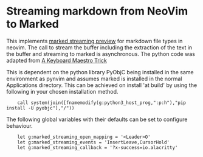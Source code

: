 # Streaming markdown from NeoVim to Marked

This implements [marked streaming preview](https://marked2app.com/help/Streaming_Preview.html) for markdown file types in neovim.
The call to stream the buffer including the extraction of the text in the buffer and streaming to marked is asynchronous.
The python code was adapted from [A Keyboard Maestro Trick](https://marked2app.com/sendy/w/i6GdkJnJmiQbVUQe4S763i7g)


This is dependent on the python library PyObjC being installed in the same environment as pynvim and assumes marked is installed in the normal Applications directory.
This can be achieved on install 'at build' by using the following in your chosen installation method.

``` viml
    call system(join([fnamemodify(g:python3_host_prog,":p:h"),"pip install -U pyobjc"],"/"))
```

The following global variables with their defaults can be set to configure behaviour.

``` vim
    let g:marked_streaming_open_mapping = '<Leader>O'
    let g:marked_streaming_events = 'InsertLeave,CursorHold'
    let g:marked_streaming_callback = '?x-success=io.alacritty'
```

